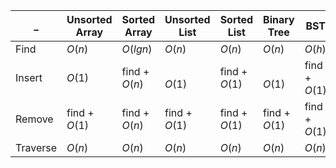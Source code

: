 
| _        | Unsorted Array   | Sorted Array     | Unsorted List    | Sorted List      | Binary Tree      | BST              | AVL                |
| -------- | ---------------- | ---------------- | ---------------- | ---------------- | ---------------- | ---------------- | ------------------ |
| Find     | $O(n)$           | $O(lgn)$         | $O(n)$           | $O(n)$           | $O(n)$           | $O(h)$           | $O(lgn)$           |
| Insert   | $O(1)$           | find +<br>$O(n)$ | <br>$O(1)$       | find +<br>$O(1)$ | <br>$O(1)$       | find +<br>$O(1)$ | find +<br>$O(1)$   |
| Remove   | find +<br>$O(1)$ | find +<br>$O(n)$ | find +<br>$O(1)$ | find +<br>$O(1)$ | find +<br>$O(1)$ | find +<br>$O(1)$ | find +<br>$O(lgn)$ |
| Traverse | $O(n)$           | $O(n)$           | $O(n)$           | $O(n)$           | $O(n)$           | $O(n)$           | $O(n)$             |

